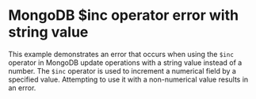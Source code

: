 # MongoDB $inc operator error with string value
This example demonstrates an error that occurs when using the `$inc` operator in MongoDB update operations with a string value instead of a number.  The `$inc` operator is used to increment a numerical field by a specified value.  Attempting to use it with a non-numerical value results in an error.